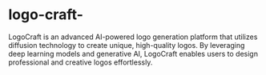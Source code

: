 # logo-craft-
LogoCraft is an advanced AI-powered logo generation platform that utilizes diffusion technology to create unique, high-quality logos. By leveraging deep learning models and generative AI, LogoCraft enables users to design professional and creative logos effortlessly.

